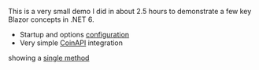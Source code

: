 This is a very small demo I did in about 2.5 hours to demonstrate a few key Blazor concepts in .NET 6.

- Startup and options [configuration](https://github.com/adamfoneil/CryptoDemo.Blazor/blob/master/CryptoDemo.Blazor/Program.cs#L10-L11)
- Very simple [CoinAPI](https://www.coinapi.io/) integration 


showing a [single method](https://github.com/adamfoneil/CryptoDemo.Blazor/blob/master/CryptoDemo.Services/Interfaces/ICoinApi.cs#L9)
